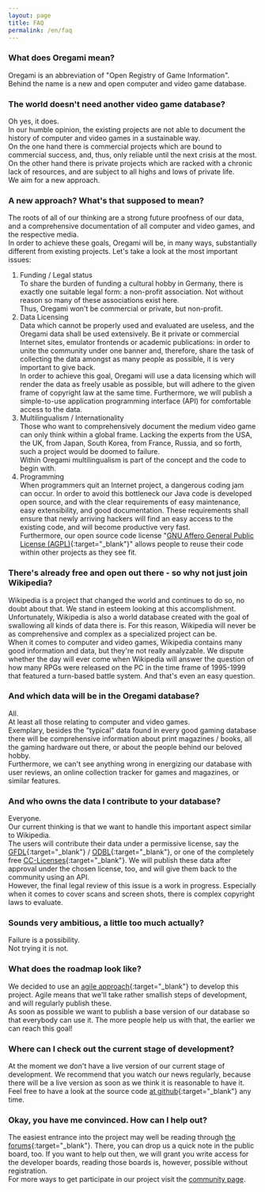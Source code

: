 ```yaml
---
layout: page
title: FAQ
permalink: /en/faq
---
```


### What does Oregami mean?

Oregami is an abbreviation of "Open Registry of Game Information".  
Behind the name is a new and open computer and video game database.

### The world doesn't need another video game database?

Oh yes, it does.  
In our humble opinion, the existing projects are not able to document the history of computer and video games in a sustainable way.  
On the one hand there is commercial projects which are bound to commercial success, and, thus, only reliable until the next crisis at the most. On the other hand there is private projects which are racked with a chronic lack of resources, and are subject to all highs and lows of private life.  
We aim for a new approach.

### A new approach? What's that supposed to mean?

The roots of all of our thinking are a strong future proofness of our data, and a comprehensive documentation of all computer and video games, and the respective media.  
In order to achieve these goals, Oregami will be, in many ways, substantially different from existing projects. Let's take a look at the most important issues:

1.  Funding / Legal status  
    To share the burden of funding a cultural hobby in Germany, there is exactly one suitable legal form: a non-profit association. Not without reason so many of these associations exist here.  
    Thus, Oregami won't be commercial or private, but non-profit.
2.  Data Licensing  
    Data which cannot be properly used and evaluated are useless, and the Oregami data shall be used extensively. Be it private or commercial Internet sites, emulator frontends or academic publications: in order to unite the community under one banner and, therefore, share the task of collecting the data amongst as many people as possible, it is very important to give back.  
    In order to achieve this goal, Oregami will use a data licensing which will render the data as freely usable as possible, but will adhere to the given frame of copyright law at the same time. Furthermore, we will publish a simple-to-use application programming interface (API) for comfortable access to the data.
3.  Multilingualism / Internationality  
    Those who want to comprehensively document the medium video game can only think within a global frame. Lacking the experts from the USA, the UK, from Japan, South Korea, from France, Russia, and so forth, such a project would be doomed to failure.  
    Within Oregami multilingualism is part of the concept and the code to begin with.
4.  Programming  
    When programmers quit an Internet project, a dangerous coding jam can occur. In order to avoid this bottleneck our Java code is developed open source, and with the clear requirements of easy maintenance, easy extensibility, and good documentation. These requirements shall ensure that newly arriving hackers will find an easy access to the existing code, and will become productive very fast.  
    Furthermore, our open source code license "[GNU Affero General Public License (AGPL)](http://en.wikipedia.org/wiki/Affero_General_Public_License){:target="_blank"}" allows people to reuse their code within other projects as they see fit.

### There's already free and open out there - so why not just join Wikipedia?

Wikipedia is a project that changed the world and continues to do so, no doubt about that. We stand in esteem looking at this accomplishment.  
Unfortunately, Wikipedia is also a world database created with the goal of swallowing all kinds of data there is. For this reason, Wikipedia will never be as comprehensive and complex as a specialized project can be.  
When it comes to computer and video games, Wikipedia contains many good information and data, but they're not really analyzable. We dispute whether the day will ever come when Wikipedia will answer the question of how many RPGs were released on the PC in the time frame of 1995-1999 that featured a turn-based battle system. And that's even an easy question.

### And which data will be in the Oregami database?

All.  
At least all those relating to computer and video games.  
Exemplary, besides the "typical" data found in every good gaming database there will be comprehensive information about print magazines / books, all the gaming hardware out there, or about the people behind our beloved hobby.  
Furthermore, we can't see anything wrong in energizing our database with user reviews, an online collection tracker for games and magazines, or similar features.

### And who owns the data I contribute to your database?

Everyone.  
Our current thinking is that we want to handle this important aspect similar to Wikipedia.  
The users will contribute their data under a permissive license, say the [GFDL](http://en.wikipedia.org/wiki/GNU_Free_Documentation_License){:target="_blank"} / [ODBL](http://opendatacommons.org/licenses/){:target="_blank"}, or one of the completely free [CC-Licenses](http://creativecommons.org/licenses/){:target="_blank"}. We will publish these data after approval under the chosen license, too, and will give them back to the community using an API.  
However, the final legal review of this issue is a work in progress. Especially when it comes to cover scans and screen shots, there is complex copyright laws to evaluate.

### Sounds very ambitious, a little too much actually?

Failure is a possibility.  
Not trying it is not.

### What does the roadmap look like?

We decided to use an [agile approach](http://en.wikipedia.org/wiki/Agile_software_development){:target="_blank"} to develop this project. Agile means that we'll take rather smallish steps of development, and will regularly publish these.  
As soon as possible we want to publish a base version of our database so that everybody can use it. The more people help us with that, the earlier we can reach this goal!

### Where can I check out the current stage of development?

At the moment we don't have a live version of our current stage of development. We recommend that you watch our news regularly, because there will be a live version as soon as we think it is reasonable to have it. Feel free to have a look at the source code [at github](https://github.com/oregami/){:target="_blank"} any time.

### Okay, you have me convinced. How can I help out?

The easiest entrance into the project may well be reading through [the forums](http://forum.oregami.org/){:target="_blank"}. There, you can drop us a quick note in the public board, too. If you want to help out then, we will grant you write access for the developer boards, reading those boards is, however, possible without registration.  
For more ways to get participate in our project visit the [community page](/en/community.html).
